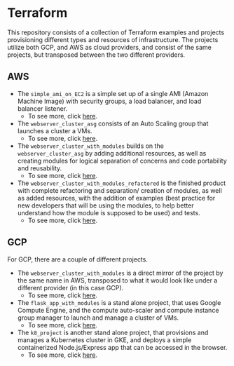 # Terraform

This repository consists of a collection of Terraform examples and projects provisioning different types and resources of infrastructure. The projects utilize both GCP, and AWS as cloud providers, and consist of the same projects, but transposed between the two different providers.

## AWS

* The `simple_ami_on_EC2` is a simple set up of a single AMI (Amazon Machine Image) with security groups, a load balancer, and load balancer listener.
  * To see more, click [here](aws/simple_ami_on_EC2).
* The `webserver_cluster_asg` consists of an Auto Scaling group that launches a cluster a VMs.
  * To see more, click [here](aws/webserver_cluster_asg).
* The `webserver_cluster_with_modules` builds on the `webserver_cluster_asg` by adding additional resources, as well as creating modules for logical separation of concerns and code portability and reusability.
  * To see more, click [here](aws/webserver_cluster_with_modules).
* The `webserver_cluster_with_modules_refactored` is the finished product with complete refactoring and separation/ creation of modules, as well as added resources, with the addition of examples (best practice for new developers that will be using the modules, to help better understand how the module is supposed to be used) and tests.
  * To see more, click [here](aws/webserver_cluster_modules_refactored).

## GCP

For GCP, there are a couple of different projects.

* The `webserver_cluster_with_modules` is a direct mirror of the project by the same name in AWS, transposed to what it would look like under a different provider (in this case GCP).
  * To see more, click [here](gcp/flask_app_with_modules).
* The `flask_app_with_modules` is a stand alone project, that uses Google Compute Engine, and the compute auto-scaler and compute instance group manager to launch and manage a cluster of VMs.
  * To see more, click [here](gcp/webserver_cluster_with_modules).
* The `k8_project` is another stand alone project, that provisions and manages a Kubernetes cluster in GKE, and deploys a simple containerized Node.js/Express app that can be accessed in the browser.
  * To see more, click [here](gcp/k8_project).

